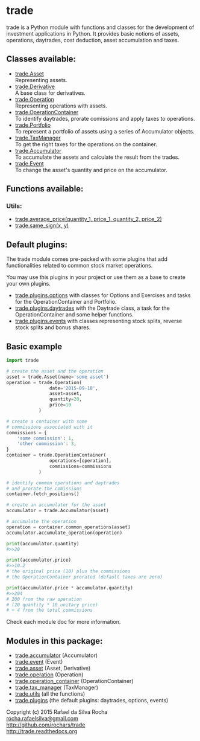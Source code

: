 # trade

trade is a Python module with functions and classes for the development
of investment applications in Python. It provides basic notions of assets,
operations, daytrades, cost deduction, asset accumulation and taxes.


## Classes available:

+ [trade.Asset](trade.asset)  
  Representing assets.
+ [trade.Derivative](trade.asset)  
  A base class for derivatives.
+ [trade.Operation](trade.operation)  
  Representing operations with assets.
+ [trade.OperationContainer](trade.operation_container)  
  To identify daytrades, prorate comissions and apply taxes to operations.
+ [trade.Portfolio](trade.portfolio)  
  To represent a portfolio of assets using a series of Accumulator objects.
+ [trade.TaxManager](trade.tax_manager)  
  To get the right taxes for the operations on the container.
+ [trade.Accumulator](trade.accumulator)  
  To accumulate the assets and calculate the result from the trades.
+ [trade.Event](trade.event)  
  To change the asset's quantity and price on the accumulator.


## Functions available:

### Utils:
+ [trade.average_price(quantity_1, price_1, quantity_2, price_2)](trade.utils)
+ [trade.same_sign(x, y)](trade.utils)


## Default plugins:

The trade module comes pre-packed with some plugins that add
functionalities related to common stock market operations.

You may use this plugins in your project or use them as a base
to create your own plugins.

+ [trade.plugins.options](plugins/trade.plugins.options)
  with classes for Options and Exercises and tasks for the
  OperationContainer and Portfolio.
+ [trade.plugins.daytrades](plugins/trade.plugins.daytrades)
  with the Daytrade class, a task for the OperationContainer
  and some helper functions.
+ [trade.plugins.events](plugins/trade.plugins.events)
  with classes representing stock splits, reverse stock splits and
  bonus shares.


## Basic example

```python
import trade

# create the asset and the operation
asset = trade.Asset(name='some asset')
operation = trade.Operation(
                date='2015-09-18',
                asset=asset,
                quantity=20,
                price=10
            )

# create a container with some
# commissions associated with it
commissions = {
    'some commission': 1,
    'other commission': 3,
}
container = trade.OperationContainer(
                operations=[operation],
                commissions=commissions
            )

# identify common operations and daytrades
# and prorate the comissions
container.fetch_positions()

# create an accumulator for the asset
accumulator = trade.Accumulator(asset)

# accumulate the operation
operation = container.common_operations[asset]
accumulator.accumulate_operation(operation)

print(accumulator.quantity)
#>>20

print(accumulator.price)
#>>10.2
# the original price (10) plus the commissions
# the OperationContainer prorated (default taxes are zero)

print(accumulator.price * accumulator.quantity)
#>>204
# 200 from the raw operation
# (20 quantity * 10 unitary price)
# + 4 from the total commissions

```

Check each module doc for more information.


## Modules in this package:

+ [trade.accumulator](trade.accumulator) (Accumulator)
+ [trade.event](trade.event) (Event)
+ [trade.asset](trade.asset) (Asset, Derivative)
+ [trade.operation](trade.operation) (Operation)
+ [trade.operation_container](trade.operation_container) (OperationContainer)
+ [trade.tax_manager](trade.tax_manager) (TaxManager)
+ [trade.utils](trade.utils) (all the functions)
+ [trade.plugins](plugins) (the default plugins: daytrades, options, events)


Copyright (c) 2015 Rafael da Silva Rocha  
rocha.rafaelsilva@gmail.com  
http://github.com/rochars/trade  
http://trade.readthedocs.org  
